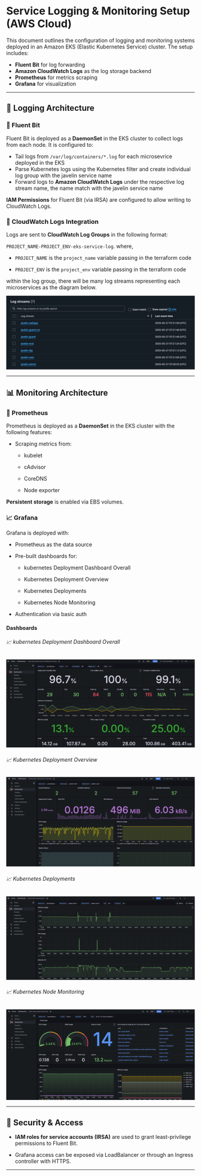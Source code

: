 # Service Logging & Monitoring Setup (AWS Cloud)

This document outlines the configuration of logging and monitoring systems deployed in an Amazon EKS (Elastic Kubernetes Service) cluster. The setup includes:

- **Fluent Bit** for log forwarding
- **Amazon CloudWatch Logs** as the log storage backend
- **Prometheus** for metrics scraping
- **Grafana** for visualization

---

## 📄 Logging Architecture

### 🔧 Fluent Bit

Fluent Bit is deployed as a **DaemonSet** in the EKS cluster to collect logs from each node. It is configured to:

- Tail logs from `/var/log/containers/*.log` for each microsevrice deployed in the EKS
- Parse Kubernetes logs using the Kubernetes filter and create individual log group with the javelin service name
- Forward logs to **Amazon CloudWatch Logs** under the respective log stream name, the name match with the javelin service name

**IAM Permissions** for Fluent Bit (via IRSA) are configured to allow writing to CloudWatch Logs.

### 🔗 CloudWatch Logs Integration

Logs are sent to **CloudWatch Log Groups** in the following format:

`PROJECT_NAME-PROJECT_ENV-eks-service-log`. where,

- `PROJECT_NAME` is the `project_name` variable passing in the terraform code

- `PROJECT_ENV` is the `project_env` variable passing in the terraform code

within the log group, there will be many log streams representing each microservices as the diagram below.

![log streams](./img/aws-log-stream.png)

---

## 📊 Monitoring Architecture

### 🔧 Prometheus

Prometheus is deployed as a **DaemonSet** in the EKS cluster with the following features:

- Scraping metrics from:

  - kubelet

  - cAdvisor

  - CoreDNS

  - Node exporter

**Persistent storage** is enabled via EBS volumes.

### 📈 Grafana

Grafana is deployed with:

- Prometheus as the data source

- Pre-built dashboards for:

  - kubernetes Deployment Dashboard Overall

  - Kubernetes Deployment Overview

  - Kubernetes Deployments

  - Kubernetes Node Monitoring

- Authentication via basic auth

#### Dashboards

###### 📈 kubernetes Deployment Dashboard Overall

![grafana-dashboard](./img/grafana-dashboard-a.png)

###### 📈 Kubernetes Deployment Overview

![grafana-dashboard](./img/grafana-dashboard-b.png)

###### 📈 Kubernetes Deployments

![grafana-dashboard](./img/grafana-dashboard-c.png)

###### 📈 Kubernetes Node Monitoring

![grafana-dashboard](./img/grafana-dashboard-d.png)

---

## 🔐 Security & Access

- **IAM roles for service accounts (IRSA)** are used to grant least-privilege permissions to Fluent Bit.

- Grafana access can be exposed via LoadBalancer or through an Ingress controller with HTTPS.

---